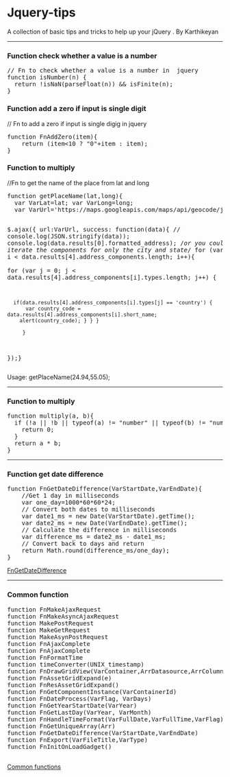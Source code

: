 # Jquery-tips
A collection of basic tips and tricks to help up your jQuery . By Karthikeyan
<hr/>
<h3>Function check whether a value is a number </h3>

<pre>// Fn to check whether a value is a number in  jquery
function isNumber(n) {
  return !isNaN(parseFloat(n)) && isFinite(n);
}
</pre>
<h3>Function add a zero if input is single digit</h3>
// Fn to add a zero if input is single digig in  jquery
<pre>function FnAddZero(item){		
	return (item<10 ? "0"+item : item);	
}</pre>

<h3>Function to multiply </h3>
//Fn to get the name of the place from lat and long
<pre>function getPlaceName(lat,long){
  var VarLat=lat; var VarLong=long;
  var VarUrl='https://maps.googleapis.com/maps/api/geocode/json?latlng='+VarLat+','+VarLong+'&sensor=true';
  
$.ajax({ url:VarUrl,
         success: function(data){
        //   console.log(JSON.stringify(data));
             console.log(data.results[0].formatted_address);
             /*or you could iterate the components for only the city and state*/
 for (var i = 0; i < data.results[4].address_components.length; i++){               
 for (var j = 0; j < data.results[4].address_components[i].types.length; j++) {
              
      if(data.results[4].address_components[i].types[j] == 'country') {
          var country_code = data.results[4].address_components[i].short_name; 
        alert(country_code); } } }
           
         }
});}</pre>
  
Usage: 
getPlaceName(24.94,55.05);

<hr/>

<h3>Function to multiply </h3>
<pre>function multiply(a, b){
  if (!a || !b || typeof(a) != "number" || typeof(b) != "number") {
    return 0;
  }
  return a * b;
}</pre>


<hr/>

<h3>Function get date difference </h3>

<pre>
function FnGetDateDifference(VarStartDate,VarEndDate){
	//Get 1 day in milliseconds
	var one_day=1000*60*60*24;
	// Convert both dates to milliseconds
	var date1_ms = new Date(VarStartDate).getTime();
	var date2_ms = new Date(VarEndDate).getTime();
	// Calculate the difference in milliseconds
	var difference_ms = date2_ms - date1_ms;
	// Convert back to days and return
	return Math.round(difference_ms/one_day); 
}</pre>

<a href="https://github.com/carthworks/jquery-tips/blob/master/Get%20difference%20between%20two%20dates">FnGetDateDifference</a>

<hr/>
<h3>Common function  </h3>
<pre>
function FnMakeAjaxRequest
function FnMakeAsyncAjaxRequest
function MakePostRequest
function MakeGetRequest
function MakeAsynPostRequest
function FnAjaxComplete
function FnAjaxComplete
function FnFormatTime
function timeConverter(UNIX_timestamp)
function FnDrawGridView(VarContainer,ArrDatasource,ArrColumns,ObjGridConfig)
function FnAssetGridExpand(e)
function FnResAssetGridExpand()
function FnGetComponentInstance(VarContainerId)
function FnDateProcess(VarFlag, VarDays)
function FnGetYearStartDate(VarYear)
function FnGetLastDay(VarYear, VarMonth)
function FnHandleTimeFormat(VarFullDate,VarFullTime,VarFlag)
function FnGetUniqueArray(Arr)
function FnGetDateDifference(VarStartDate,VarEndDate)
function FnExport(VarFileTitle,VarType)
function FnInitOnLoadGadget()


</pre>
<a href="https://github.com/carthworks/jquery-tips/blob/master/commonFunctions.js">Common functions</a>

